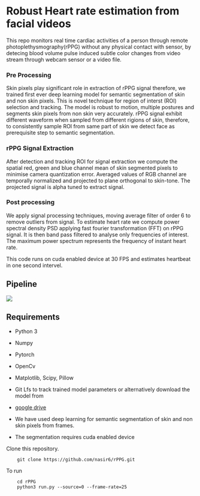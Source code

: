 # Robust Heart rate estimation from facial videos

This repo monitors real time cardiac activities of a person through remote photoplethysmography(rPPG) without any 
physical contact with sensor, by detecing blood volume pulse induced subtle color changes from video stream through
webcam sensor or a video file.

### Pre Processing 
Skin pixels play significant role in extraction of rPPG signal therefore, we trained first ever deep learning model for semantic 
segmentation of skin and non skin pixels. This is novel technique for region of interst (ROI) selection and tracking. 
The model is robust to motion, multiple postures and segments skin pixels from non skin very accurately.
rPPG signal exhibit different waveform when sampled from different rigions of skin, therefore, to consistently sample ROI 
from same part of skin we detect face as prerequisite step to semantic segmentation.

### rPPG Signal Extraction 
After detection and tracking ROI for signal extraction we compute the spatial red, 
green and blue channel mean of skin segmented pixels to minimise camera quantization error.
Averaged values of RGB channel are temporally normalized and projected to plane orthogonal to skin-tone. 
The projected signal is alpha tuned to extract signal. 

### Post processing

We apply signal processing techniques, moving average filter of order 6 to remove outliers from signal. 
To estimate heart rate we compute power spectral density PSD applying fast fourier transformation (FFT) on rPPG signal. 
It is then band pass filtered to analyse only frequencies of interest. The maximum power spectrum represents the frequency 
of instant heart rate. 

This code runs on cuda enabled device at 30 FPS and estimates heartbeat in one second intervel.


## Pipeline

![](images/pipeline.png)

## Requirements

* Python 3
* Numpy
* Pytorch
* OpenCv
* Matplotlib, Scipy, Pillow
* Git Lfs to track trained model parameters or alternatively download the model from
* [google drive]( https://drive.google.com/open?id=1shRnrUAF5HyA_vwXJfCcrNVFkltT7U5E)

* We have used deep learning for semantic segmentation of skin and non skin pixels from frames. 
* The segmentation requires cuda enabled device


Clone this repository.

        git clone https://github.com/nasir6/rPPG.git

To run

        cd rPPG
        python3 run.py --source=0 --frame-rate=25


